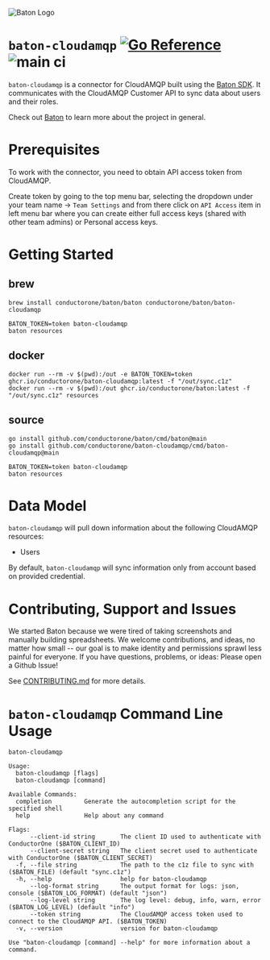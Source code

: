 ![Baton Logo](./docs/images/baton-logo.png)

# `baton-cloudamqp` [![Go Reference](https://pkg.go.dev/badge/github.com/conductorone/baton-cloudamqp.svg)](https://pkg.go.dev/github.com/conductorone/baton-cloudamqp) ![main ci](https://github.com/conductorone/baton-cloudamqp/actions/workflows/main.yaml/badge.svg)

`baton-cloudamqp` is a connector for CloudAMQP built using the [Baton SDK](https://github.com/conductorone/baton-sdk). It communicates with the CloudAMQP Customer API to sync data about users and their roles.

Check out [Baton](https://github.com/conductorone/baton) to learn more about the project in general.

# Prerequisites

To work with the connector, you need to obtain API access token from CloudAMQP. 

Create token by going to the top menu bar, selecting the dropdown under your team name  -> `Team Settings` and from there click on `API Access` item in left menu bar where you can create either full access keys (shared with other team admins) or Personal access keys.

# Getting Started

## brew

```
brew install conductorone/baton/baton conductorone/baton/baton-cloudamqp

BATON_TOKEN=token baton-cloudamqp
baton resources
```

## docker

```
docker run --rm -v $(pwd):/out -e BATON_TOKEN=token ghcr.io/conductorone/baton-cloudamqp:latest -f "/out/sync.c1z"
docker run --rm -v $(pwd):/out ghcr.io/conductorone/baton:latest -f "/out/sync.c1z" resources
```

## source

```
go install github.com/conductorone/baton/cmd/baton@main
go install github.com/conductorone/baton-cloudamqp/cmd/baton-cloudamqp@main

BATON_TOKEN=token baton-cloudamqp
baton resources
```

# Data Model

`baton-cloudamqp` will pull down information about the following CloudAMQP resources:

- Users

By default, `baton-cloudamqp` will sync information only from account based on provided credential.

# Contributing, Support and Issues

We started Baton because we were tired of taking screenshots and manually building spreadsheets. We welcome contributions, and ideas, no matter how small -- our goal is to make identity and permissions sprawl less painful for everyone. If you have questions, problems, or ideas: Please open a Github Issue!

See [CONTRIBUTING.md](https://github.com/ConductorOne/baton/blob/main/CONTRIBUTING.md) for more details.

# `baton-cloudamqp` Command Line Usage

```
baton-cloudamqp

Usage:
  baton-cloudamqp [flags]
  baton-cloudamqp [command]

Available Commands:
  completion         Generate the autocompletion script for the specified shell
  help               Help about any command

Flags:
      --client-id string       The client ID used to authenticate with ConductorOne ($BATON_CLIENT_ID)
      --client-secret string   The client secret used to authenticate with ConductorOne ($BATON_CLIENT_SECRET)
  -f, --file string            The path to the c1z file to sync with ($BATON_FILE) (default "sync.c1z")
  -h, --help                   help for baton-cloudamqp
      --log-format string      The output format for logs: json, console ($BATON_LOG_FORMAT) (default "json")
      --log-level string       The log level: debug, info, warn, error ($BATON_LOG_LEVEL) (default "info")
      --token string           The CloudAMQP access token used to connect to the CloudAMQP API. ($BATON_TOKEN)
  -v, --version                version for baton-cloudamqp

Use "baton-cloudamqp [command] --help" for more information about a command.
```
